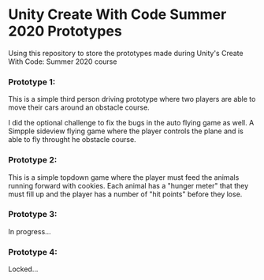 # Unity Create With Code Summer 2020 Prototypes

Using this repository to store the prototypes made during Unity's Create With Code: Summer 2020 course

### Prototype 1: 
This is a simple third person driving prototype where two players are able to move their cars around an obstacle course. 

I did the optional challenge to fix the bugs in the auto flying game as well. A Simpple sideview flying game where the player controls the plane and is able to fly throught he obstacle course. 

### Prototype 2: 
This is a simple topdown game where the player must feed the animals running forward with cookies. Each animal has a "hunger meter" that they must fill up and the player has a number of "hit points" before they lose. 

### Prototype 3: 
In progress... 

### Prototype 4: 
Locked... 
